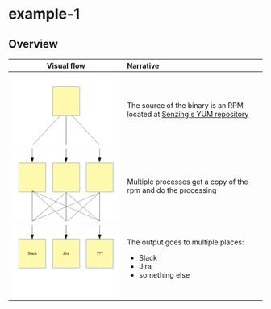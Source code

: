 # example-1

## Overview

| Visual flow                     | Narrative                            |
| :-----------------------------: | :----------------------------------- |
| ![](artifacts/pull-package.png) | The source of the  binary is an RPM located at [Senzing's YUM repository](https://senzing-production-yum.s3.amazonaws.com/senzingrepo-1.0.0-1.x86_64.rpm) |
| ![](artifacts/process.png)      | Multiple processes get a copy of the rpm and do the processing |
| ![](artifacts/output.png)       | The output goes to multiple places: <ul><li>Slack</li><li>Jira</li><li>something else</li></ul> |
